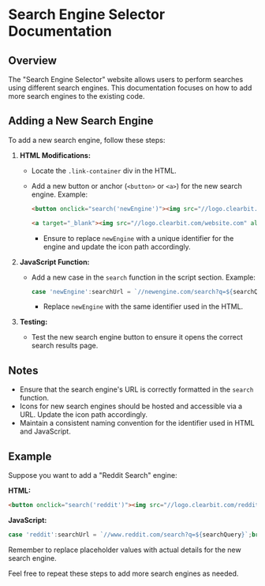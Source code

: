 # Search Engine Selector Documentation

## Overview
The "Search Engine Selector" website allows users to perform searches using different search engines. This documentation focuses on how to add more search engines to the existing code.

## Adding a New Search Engine
To add a new search engine, follow these steps:

1. **HTML Modifications:**
   - Locate the `.link-container` div in the HTML.
   - Add a new button or anchor (`<button>` or `<a>`) for the new search engine. Example:
     ```html
     <button onclick="search('newEngine')"><img src="//logo.clearbit.com/website.com" alt="New Engine"> New Engine </button>
     ```
  
      ```html
     <a target="_blank"><img src="//logo.clearbit.com/website.com" alt="New Engine"> New Engine </a>
     ```
      
     - Ensure to replace `newEngine` with a unique identifier for the engine and update the icon path accordingly.

2. **JavaScript Function:**
   - Add a new case in the `search` function in the script section. Example:
     ```javascript
     case 'newEngine':searchUrl = `//newengine.com/search?q=${searchQuery}`;break;
     ```
     - Replace `newEngine` with the same identifier used in the HTML.

3. **Testing:**
   - Test the new search engine button to ensure it opens the correct search results page.

## Notes
- Ensure that the search engine's URL is correctly formatted in the `search` function.
- Icons for new search engines should be hosted and accessible via a URL. Update the icon path accordingly.
- Maintain a consistent naming convention for the identifier used in HTML and JavaScript.

## Example
Suppose you want to add a "Reddit Search" engine:

**HTML:**
```html
<button onclick="search('reddit')"><img src="//logo.clearbit.com/reddit.com" alt="Reddit"> Reddit </button>
```

**JavaScript:**
```javascript
case 'reddit':searchUrl = `//www.reddit.com/search?q=${searchQuery}`;break;
```

Remember to replace placeholder values with actual details for the new search engine.

Feel free to repeat these steps to add more search engines as needed.
